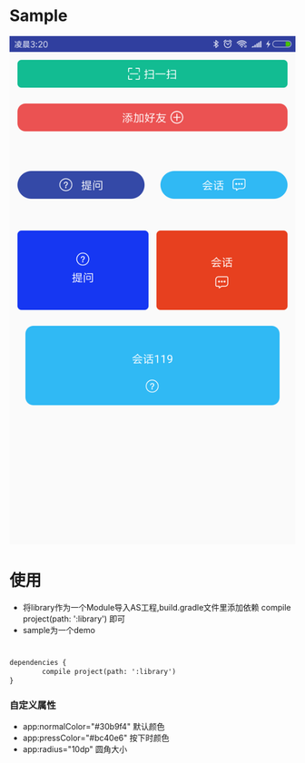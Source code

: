 # Sample
<img src="screenshort/demo.png">

# 使用
- 将library作为一个Module导入AS工程,build.gradle文件里添加依赖  compile project(path: ':library') 即可
- sample为一个demo
#
    dependencies {
            compile project(path: ':library')
    }

### 自定义属性
- app:normalColor="#30b9f4" 默认颜色
- app:pressColor="#bc40e6"  按下时颜色
- app:radius="10dp"         圆角大小

